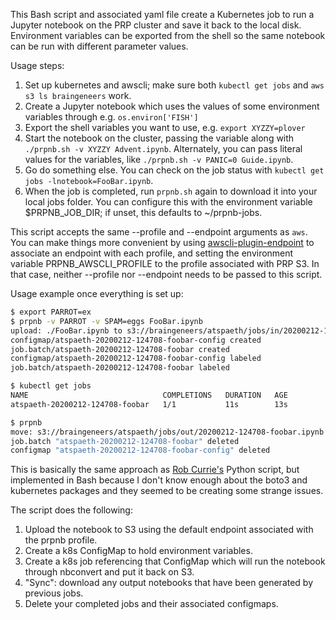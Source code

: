 This Bash script and associated yaml file create a Kubernetes job to run a Jupyter notebook on the PRP cluster and save it back to the local disk. Environment variables can be exported from the shell so the same notebook can be run with different parameter values.

Usage steps:
   1) Set up kubernetes and awscli; make sure both `kubectl get jobs` and `aws s3 ls braingeneers` work.
   1) Create a Jupyter notebook which uses the values of some environment variables through e.g. `os.environ['FISH']`
   1) Export the shell variables you want to use, e.g. `export XYZZY=plover`
   1) Start the notebook on the cluster, passing the variable along with `./prpnb.sh -v XYZZY Advent.ipynb`. Alternately, you can pass literal values for the variables, like `./prpnb.sh -v PANIC=0 Guide.ipynb`.
   1) Go do something else. You can check on the job status with `kubectl get jobs -lnotebook=FooBar.ipynb`.
   1) When the job is completed, run `prpnb.sh` again to download it into your local jobs folder. You can configure this with the environment variable $PRPNB_JOB_DIR; if unset, this defaults to ~/prpnb-jobs. 

This script accepts the same --profile and --endpoint arguments as `aws`. You can make things more convenient by using [awscli-plugin-endpoint](https://github.com/wbingli/awscli-plugin-endpoint) to associate an endpoint with each profile, and setting the environment variable PRPNB_AWSCLI_PROFILE to the profile associated with PRP S3. In that case, neither --profile nor --endpoint needs to be passed to this script.

Usage example once everything is set up:
```bash
$ export PARROT=ex
$ prpnb -v PARROT -v SPAM=eggs FooBar.ipynb
upload: ./FooBar.ipynb to s3://braingeneers/atspaeth/jobs/in/20200212-124708-foobar.ipynb
configmap/atspaeth-20200212-124708-foobar-config created
job.batch/atspaeth-20200212-124708-foobar created
configmap/atspaeth-20200212-124708-foobar-config labeled
job.batch/atspaeth-20200212-124708-foobar labeled

$ kubectl get jobs
NAME                              COMPLETIONS   DURATION   AGE
atspaeth-20200212-124708-foobar   1/1           11s        13s

$ prpnb
move: s3://braingeneers/atspaeth/jobs/out/20200212-124708-foobar.ipynb to ./prpnb-jobs/20200212-124708-foobar.ipynb
job.batch "atspaeth-20200212-124708-foobar" deleted
configmap "atspaeth-20200212-124708-foobar-config" deleted
```

This is basically the same approach as [Rob Currie's](https://github.com/rcurrie/jupyter) Python script, but implemented in Bash because I don't know enough about the boto3 and kubernetes packages and they seemed to be creating some strange issues. 

The script does the following:
  1) Upload the notebook to S3 using the default endpoint associated with the prpnb profile.
  1) Create a k8s ConfigMap to hold environment variables.
  1) Create a k8s job referencing that ConfigMap which will run the notebook through nbconvert and put it back on S3.
  1) "Sync": download any output notebooks that have been generated by previous jobs.
  1) Delete your completed jobs and their associated configmaps.
